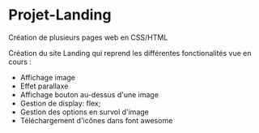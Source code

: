 # Projet-Landing
Création de plusieurs pages web en CSS/HTML

Création du site Landing qui reprend les différentes fonctionalités vue en cours :
- Affichage image
- Effet parallaxe
- Affichage bouton au-dessus d'une image
- Gestion de display: flex;
- Gestion des options en survol d'image
- Téléchargement d'icônes dans font awesome
